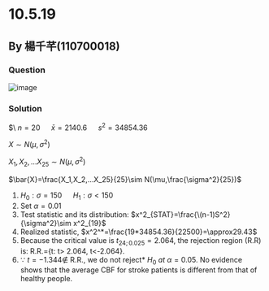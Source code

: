 # 10.5.19

## By 楊千芊(110700018)

### Question
![image](https://github.com/HWTeng-Course/202402-Statistics/assets/84311496/aa23865f-b4aa-43ac-abef-182c2dd35a9a)


### Solution
$\ $n=20$ &emsp; $\bar{x}=2140.6$ &emsp; $s^2=34854.36$

$X\sim N(\mu,\sigma^2)$

$X_1,X_2,…X_25\sim N(\mu,\sigma^2)$

$\bar{X}=\frac{X_1,X_2,…X_25}{25}\sim N(\mu,\frac{\sigma^2}{25})$


1. $H_0:\sigma=150$ &emsp; $H_1:\sigma<150$
2. Set  $\alpha=0.01$
3. Test statistic and its distribution: $x^2_{STAT}=\frac{\(n-1)S^2}{\sigma^2}\sim x^2_{19}$
4. Realized statistic, $x^2^*=\frac{19*34854.36}{22500}=\approx29.43$
5. Because the critical value is $t_{24;0.025}=2.064$, the rejection region (R.R) is:
R.R.={t: t> 2.064, t<-2.064}. 
6. $\because$ $t=-1.344 \notin$ R.R., we do not reject* $H_0$ *at* $\alpha=0.05$.
   No evidence shows that the average CBF for stroke patients is different from that of healthy people.
